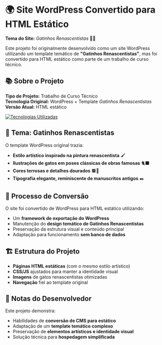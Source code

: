# 🌍 Site WordPress Convertido para HTML Estático  

**Tema do Site:** *Gatinhos Renascentistas* 🎨🐱  

Este projeto foi originalmente desenvolvido como um site WordPress utilizando um template temático de **"Gatinhos Renascentistas"**, mas foi convertido para HTML estático como parte de um trabalho de curso técnico.  

## 📚 Sobre o Projeto  

**Tipo de Projeto:** Trabalho de Curso Técnico  
**Tecnologia Original:** WordPress + Template *Gatinhos Renascentistas*  
**Versão Atual:** HTML estático  

[![Tecnologias Utilizadas](https://skillicons.dev/icons?i=html,css,js,wordpress)](https://skillicons.dev)  

## 🎨 Tema: Gatinhos Renascentistas  

O template WordPress original trazia:  
- **Estilo artístico inspirado na pintura renascentista** 🖌️  
- **Ilustrações de gatos em poses clássicas de obras famosas** 🐈‍⬛  
- **Cores terrosas e detalhes dourados** 🟫🌟  
- **Tipografia elegante, reminiscente de manuscritos antigos** ✒️  

## 🔧 Processo de Conversão  

O site foi convertido de WordPress para HTML estático utilizando:  
- Um **framework de exportação do WordPress**  
- Manutenção do **design temático de Gatinhos Renascentistas**  
- Preservação da estrutura visual e conteúdo principal  
- Adaptação para funcionamento **sem banco de dados**  

## 🏗️ Estrutura do Projeto  

- **Páginas HTML estáticas** (com o mesmo estilo artístico)  
- **CSS/JS** ajustados para manter a identidade visual  
- **Imagens** de gatos renascentistas otimizadas  
- **Navegação** fiel ao template original  

## 📝 Notas do Desenvolvedor  

Este projeto demonstra:  
- Habilidades de **conversão de CMS para estático**  
- Adaptação de um **template temático complexo**  
- Preservação de **elementos artísticos e identidade visual**  
- Solução técnica para **hospedagem simplificada**  
